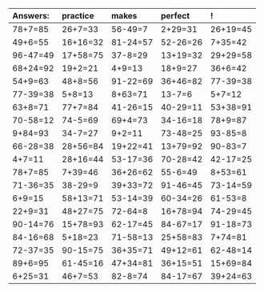 | Answers: | practice | makes | perfect | ! |
| :--- | :--- | :--- | :--- | :--- |
| 78+7=85 | 26+7=33 | 56-49=7 | 2+29=31 | 26+19=45 | 
| 49+6=55 | 16+16=32 | 81-24=57 | 52-26=26 | 7+35=42 | 
| 96-47=49 | 17+58=75 | 37-8=29 | 13+19=32 | 29+29=58 | 
| 68+24=92 | 19+2=21 | 4+9=13 | 18+9=27 | 36+6=42 | 
| 54+9=63 | 48+8=56 | 91-22=69 | 36+46=82 | 77-39=38 | 
| 77-39=38 | 5+8=13 | 8+63=71 | 13-7=6 | 5+7=12 | 
| 63+8=71 | 77+7=84 | 41-26=15 | 40-29=11 | 53+38=91 | 
| 70-58=12 | 74-5=69 | 69+4=73 | 34-16=18 | 78+9=87 | 
| 9+84=93 | 34-7=27 | 9+2=11 | 73-48=25 | 93-85=8 | 
| 66-28=38 | 28+56=84 | 19+22=41 | 13+79=92 | 90-83=7 | 
| 4+7=11 | 28+16=44 | 53-17=36 | 70-28=42 | 42-17=25 | 
| 78+7=85 | 7+39=46 | 36+26=62 | 55-6=49 | 8+53=61 | 
| 71-36=35 | 38-29=9 | 39+33=72 | 91-46=45 | 73-14=59 | 
| 6+9=15 | 58+13=71 | 53-14=39 | 60-34=26 | 61-53=8 | 
| 22+9=31 | 48+27=75 | 72-64=8 | 16+78=94 | 74-29=45 | 
| 90-14=76 | 15+78=93 | 62-17=45 | 84-67=17 | 91-18=73 | 
| 84-16=68 | 5+18=23 | 71-58=13 | 25+58=83 | 7+74=81 | 
| 72-37=35 | 90-15=75 | 36+35=71 | 49+12=61 | 62-48=14 | 
| 89+6=95 | 61-45=16 | 47+34=81 | 36+15=51 | 15+69=84 | 
| 6+25=31 | 46+7=53 | 82-8=74 | 84-17=67 | 39+24=63 | 
